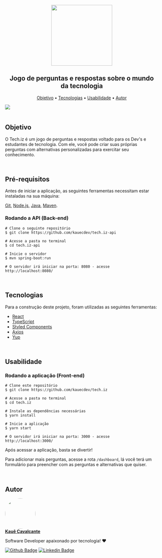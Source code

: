 <p align="center">
  <a href="https://github.com/kauecdev/tech.iz">
    <img src="https://user-images.githubusercontent.com/61801350/110152878-0de1e400-7dc1-11eb-8725-042929c1fdd0.png" width="200">
  </a>
</p>

<h2 align="center">
  Jogo de perguntas e respostas sobre o mundo da tecnologia
</h2>

<p align="center">
 <a href="#objetivo">Objetivo</a> •
 <a href="#tecnologias">Tecnologias</a> •
 <a href="#usabilidade">Usabilidade</a> •
 <a href="#autor">Autor</a>
</p>

<img src="https://user-images.githubusercontent.com/61801350/110155820-f147ab00-7dc4-11eb-8943-62eaec1eb551.png">

<br>
<br>

<h2 id="objetivo">Objetivo</h2>

<p>
  O Tech.iz é um jogo de perguntas e respostas voltado para os Dev's e estudantes de tecnologia. Com ele, você pode criar suas próprias perguntas com alternativas personalizadas para exercitar seu conhecimento.
</p>

<br>


## Pré-requisitos

Antes de iniciar a aplicação, as seguintes ferramentas necessitam estar instaladas na sua máquina:

[Git](https://git-scm.com), [Node.js](https://nodejs.org/en/), [Java](https://www.java.com/en/download/help/download_options.html), [Maven](https://maven.apache.org/download.cgi).

### Rodando a API (Back-end)

```
# Clone o seguinte repositório
$ git clone https://github.com/kauecdev/tech.iz-api

# Acesse a pasta no terminal
$ cd tech.iz-api

# Inicie o servidor
$ mvn spring-boot:run

# O servidor irá iniciar na porta: 8080 - acesse http://localhost:8080/
```

<br>

<h2 id="tecnologias">Tecnologias</h2>

Para a construção deste projeto, foram utilizadas as seguintes ferramentas:

- [React](https://pt-br.reactjs.org/)
- [TypeScript](https://www.typescriptlang.org/)
- [Styled Components](https://github.com/styled-components/styled-components)
- [Axios](https://github.com/axios/axios)
- [Yup](https://github.com/jquense/yup)

<br>

<h2 id="usabilidade">Usabilidade</h2>

### Rodando a aplicação (Front-end)

```
# Clone este repositório
$ git clone https://github.com/kauecdev/tech.iz

# Acesse a pasta no terminal
$ cd tech.iz

# Instale as dependências necessárias
$ yarn install

# Inicie a aplicação
$ yarn start

# O servidor irá iniciar na porta: 3000 - acesse http://localhost:3000/
```

Após acessar a aplicação, basta se divertir!

Para adicionar mais perguntas, acesse a rota `/dashboard`, lá você terá um formulário para preencher com as perguntas e alternativas que quiser.

<br>

<h2 id="autor">Autor</h2>

<a href="https://github.com/kauecdev">
 <img style="border-radius: 50%;" src="https://avatars.githubusercontent.com/u/61801350?s=460&u=3628d2587f78759db6eae0a3cc150207c6dfa2bd&v=4" width="100px;" alt=""/>
 <br /><b>Kauê Cavalcante</b></a>


Software Developer apaixonado por tecnologia! ❤️

[![Github Badge](https://img.shields.io/badge/-Github-000?style=flat-square&logo=Github&logoColor=white&link=https://github.com/kauecdev)](https://github.com/kauecdev)
[![Linkedin Badge](https://img.shields.io/badge/-LinkedIn-blue?style=flat-square&logo=Linkedin&logoColor=white&link=https://www.linkedin.com/in/kauê-cavalcante-76683214b//)](https://www.linkedin.com/in/kauê-cavalcante-76683214b//)
